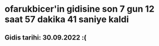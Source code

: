 # ofarukbicer'in gidisine son 7 gun 12 saat 57 dakika 41 saniye kaldi

## Gidis tarihi: 30.09.2022 :(